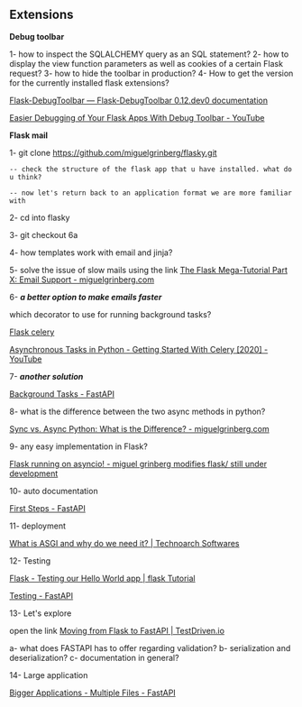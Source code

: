 ## Extensions

**Debug toolbar**  

1- how to inspect the SQLALCHEMY query as an SQL statement? 
2- how to display the view function parameters as well as cookies of a certain Flask request? 
3- how to hide the toolbar in production?
4- How to get the version for the currently installed flask extensions?

[Flask-DebugToolbar — Flask-DebugToolbar 0.12.dev0 documentation](https://flask-debugtoolbar.readthedocs.io/en/latest/) 

[Easier Debugging of Your Flask Apps With Debug Toolbar - YouTube](https://www.youtube.com/watch?v=ZEHGZnsbXgw)


**Flask mail**  

1- git clone https://github.com/miguelgrinberg/flasky.git

    -- check the structure of the flask app that u have installed. what do u think?

    -- now let's return back to an application format we are more familiar with 

2- cd into flasky  

3- git checkout 6a 

4- how templates work with email and jinja?

5- solve the issue of slow mails using the link [The Flask Mega-Tutorial Part X: Email Support - miguelgrinberg.com](https://blog.miguelgrinberg.com/post/the-flask-mega-tutorial-part-x-email-support)

6- ***a better option to make emails faster***   

which decorator to use for running background tasks?

[Flask celery](https://blog.miguelgrinberg.com/post/using-celery-with-flask)

[Asynchronous Tasks in Python - Getting Started With Celery [2020] - YouTube](https://www.youtube.com/watch?v=THxCy-6EnQM)

7- ***another solution***    

[Background Tasks - FastAPI](https://fastapi.tiangolo.com/tutorial/background-tasks/)

8- what is the difference between the two async methods in python?

[Sync vs. Async Python: What is the Difference? - miguelgrinberg.com](https://blog.miguelgrinberg.com/post/sync-vs-async-python-what-is-the-difference) 

9- any easy implementation in Flask?

[Flask running on asyncio! - miguel grinberg modifies flask/ still under development](https://reposhub.com/python/full-stack-web-frameworks/miguelgrinberg-aioflask.html)


10- auto documentation

[First Steps - FastAPI](https://fastapi.tiangolo.com/tutorial/first-steps/) 

11- deployment

[What is ASGI and why do we need it? | Technoarch Softwares](https://www.technoarchsoftwares.com/blog/asgi/)

12- Testing

[Flask - Testing our Hello World app | flask Tutorial](https://riptutorial.com/flask/example/4122/testing-our-hello-world-app)

[Testing - FastAPI](https://fastapi.tiangolo.com/tutorial/testing/)

13- Let's explore 

open the link   [Moving from Flask to FastAPI | TestDriven.io](https://testdriven.io/blog/moving-from-flask-to-fastapi/)

a- what does FASTAPI has to offer regarding validation?
b- serialization and deserialization?
c- documentation in general?

14- Large application 

[Bigger Applications - Multiple Files - FastAPI](https://fastapi.tiangolo.com/tutorial/bigger-applications/)